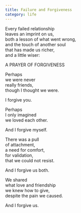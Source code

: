 ```yaml
---
title: Failure and Forgiveness
category: life
---
```


Every failed relationship  
leaves an imprint on us,  
both a lesson of what went wrong,  
and the touch of another soul  
that has made us richer,  
and a little wiser:  
  
  
A PRAYER OF FORGIVENESS  
  
Perhaps  
we were never   
really friends,  
though I thought we were.  
  
I forgive you.  
  
Perhaps   
I only imagined  
we loved each other.  
  
And I forgive myself.  
  
There was a pull  
of attachment,  
a need for comfort,  
for validation,  
that we could not resist.  
  
And I forgive us both.  
  
We shared  
what love and friendship  
we knew how to give,  
despite the pain we caused.  
  
And I forgive us.  

